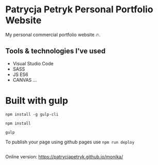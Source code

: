 # Patrycja Petryk Personal Portfolio Website

My personal commercial portfolio website 🔥.

## Tools & technologies I've used

- Visual Studio Code
- SASS
- JS ES6
- CANVAS
  ...

# Built with gulp

`npm install -g gulp-cli`

`npm install`

`gulp`

To publish your page using github pages use `npm run deploy`

##

Online version: https://patrycjapetryk.github.io/monika/

